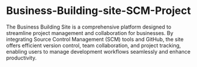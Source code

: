 # Business-Building-site-SCM-Project

The Business Building Site is a comprehensive platform designed to streamline project management and collaboration for businesses. By integrating Source Control Management (SCM) tools and GitHub, the site offers efficient version control, team collaboration, and project tracking, enabling users to manage development workflows seamlessly and enhance productivity.
